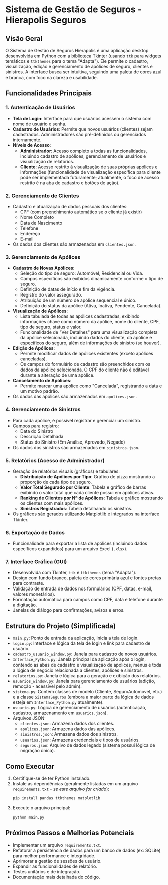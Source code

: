 # Sistema de Gestão de Seguros - Hierapolis Seguros

## Visão Geral

O Sistema de Gestão de Seguros Hierapolis é uma aplicação desktop desenvolvida em Python com a biblioteca Tkinter (usando `ttk` para widgets temáticos e `ttkthemes` para o tema "Adapta"). Ele permite o cadastro, visualização, edição e gerenciamento de apólices de seguro, clientes e sinistros. A interface busca ser intuitiva, seguindo uma paleta de cores azul e branca, com foco na clareza e usabilidade.

## Funcionalidades Principais

### 1. Autenticação de Usuários
- **Tela de Login**: Interface para que usuários acessem o sistema com nome de usuário e senha.
- **Cadastro de Usuários**: Permite que novos usuários (clientes) sejam cadastrados. Administradores são pré-definidos ou gerenciados internamente.
- **Níveis de Acesso**:
    - **Administrador**: Acesso completo a todas as funcionalidades, incluindo cadastro de apólices, gerenciamento de usuários e visualização de relatórios.
    - **Cliente**: Acesso restrito à visualização de suas próprias apólices e informações (funcionalidade de visualização específica para cliente pode ser implementada futuramente; atualmente, o foco de acesso restrito é na aba de cadastro e botões de ação).

### 2. Gerenciamento de Clientes
- Cadastro e atualização de dados pessoais dos clientes:
    - CPF (com preenchimento automático se o cliente já existir)
    - Nome Completo
    - Data de Nascimento
    - Telefone
    - Endereço
    - E-mail
- Os dados dos clientes são armazenados em `clientes.json`.

### 3. Gerenciamento de Apólices
- **Cadastro de Novas Apólices**:
    - Seleção do tipo de seguro: Automóvel, Residencial ou Vida.
    - Campos específicos são exibidos dinamicamente conforme o tipo de seguro.
    - Definição de datas de início e fim da vigência.
    - Registro do valor assegurado.
    - Atribuição de um número de apólice sequencial e único.
    - Definição do status da apólice (Ativa, Inativa, Pendente, Cancelada).
- **Visualização de Apólices**:
    - Lista tabulada de todas as apólices cadastradas, exibindo informações chave como número da apólice, nome do cliente, CPF, tipo de seguro, status e valor.
    - Funcionalidade de "Ver Detalhes" para uma visualização completa da apólice selecionada, incluindo dados do cliente, da apólice e específicos do seguro, além de informações de sinistro (se houver).
- **Edição de Apólices**:
    - Permite modificar dados de apólices existentes (exceto apólices canceladas).
    - Os campos do formulário de cadastro são preenchidos com os dados da apólice selecionada. O CPF do cliente não é editável durante a alteração de uma apólice.
- **Cancelamento de Apólices**:
    - Permite marcar uma apólice como "Cancelada", registrando a data e um motivo padrão.
- Os dados das apólices são armazenados em `apolices.json`.

### 4. Gerenciamento de Sinistros
- Para cada apólice, é possível registrar e gerenciar um sinistro.
- Campos para registro:
    - Data do Sinistro
    - Descrição Detalhada
    - Status do Sinistro (Em Análise, Aprovado, Negado)
- Os dados dos sinistros são armazenados em `sinistros.json`.

### 5. Relatórios (Acesso de Administrador)
- Geração de relatórios visuais (gráficos) e tabulares:
    - **Distribuição de Apólices por Tipo**: Gráfico de pizza mostrando a proporção de cada tipo de seguro.
    - **Valor Total Segurado por Cliente**: Tabela e gráfico de barras exibindo o valor total que cada cliente possui em apólices ativas.
    - **Ranking de Clientes por Nº de Apólices**: Tabela e gráfico mostrando os clientes com mais apólices.
    - **Sinistros Registrados**: Tabela detalhando os sinistros.
- Os gráficos são gerados utilizando Matplotlib e integrados na interface Tkinter.

### 6. Exportação de Dados
- Funcionalidade para exportar a lista de apólices (incluindo dados específicos expandidos) para um arquivo Excel (`.xlsx`).

### 7. Interface Gráfica (GUI)
- Desenvolvida com Tkinter, `ttk` e `ttkthemes` (tema "Adapta").
- Design com fundo branco, paleta de cores primária azul e fontes pretas para contraste.
- Validação de entrada de dados nos formulários (CPF, datas, e-mail, valores monetários).
- Formatação automática para campos como CPF, data e telefone durante a digitação.
- Janelas de diálogo para confirmações, avisos e erros.

## Estrutura do Projeto (Simplificada)

- `main.py`: Ponto de entrada da aplicação, inicia a tela de login.
- `login.py`: Interface e lógica da tela de login e link para cadastro de usuário.
- `cadastro_usuario_window.py`: Janela para cadastro de novos usuários.
- `Interface_Python.py`: Janela principal da aplicação após o login, contendo as abas de cadastro e visualização de apólices, menus e toda a lógica de negócio relacionada a clientes, apólices e sinistros.
- `relatorios.py`: Janela e lógica para a geração e exibição dos relatórios.
- `usuarios_window.py`: Janela para gerenciamento de usuários (adição, remoção - acessível pelo admin).
- `sistema.py`: Contém classes de modelo (Cliente, SeguroAutomovel, etc.) e a classe `SistemaSeguros` (embora a maior parte da lógica de dados esteja em `Interface_Python.py` atualmente).
- `usuario.py`: Lógica de gerenciamento de usuários (autenticação, cadastro, armazenamento em `usuarios.json`).
- Arquivos JSON:
    - `clientes.json`: Armazena dados dos clientes.
    - `apolices.json`: Armazena dados das apólices.
    - `sinistros.json`: Armazena dados dos sinistros.
    - `usuarios.json`: Armazena credenciais e tipos de usuários.
    - `seguros.json`: Arquivo de dados legado (sistema possui lógica de migração única).

## Como Executar

1.  Certifique-se de ter Python instalado.
2.  Instale as dependências (geralmente listadas em um arquivo `requirements.txt` - *se este arquivo for criado*):
    ```bash
    pip install pandas ttkthemes matplotlib
    ```
3.  Execute o arquivo principal:
    ```bash
    python main.py
    ```

## Próximos Passos e Melhorias Potenciais
- Implementar um arquivo `requirements.txt`.
- Refatorar a persistência de dados para um banco de dados (ex: SQLite) para melhor performance e integridade.
- Aprimorar a gestão de sessões de usuário.
- Expandir as funcionalidades de relatório.
- Testes unitários e de integração.
- Documentação mais detalhada do código. 